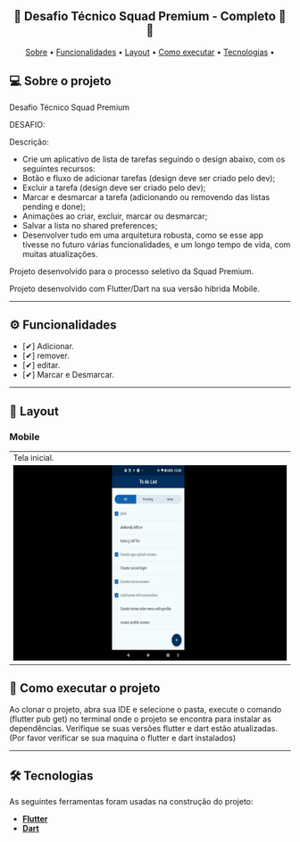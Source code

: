 <h2 align="center"> 
	🚧  Desafio Técnico Squad Premium  - Completo 🚀 🚧
</h2>

<p align="center">
 <a href="#-sobre-o-projeto">Sobre</a> •
 <a href="#-funcionalidades">Funcionalidades</a> •
 <a href="#-layout">Layout</a> • 
 <a href="#-como-executar-o-projeto">Como executar</a> • 
 <a href="#-tecnologias">Tecnologias</a> • 
</p>

## 💻 Sobre o projeto

Desafio Técnico Squad Premium 

DESAFIO:

Descrição:
- Crie um aplicativo de lista de tarefas seguindo o design abaixo, com os seguintes recursos:
- Botão e fluxo de adicionar tarefas (design deve ser criado pelo dev);
- Excluir a tarefa (design deve ser criado pelo dev);
- Marcar e desmarcar a tarefa (adicionando ou removendo das listas pending e done);
- Animações ao criar, excluir, marcar ou desmarcar;
- Salvar a lista no shared preferences;
- Desenvolver tudo em uma arquitetura robusta, como se esse app tivesse no futuro várias funcionalidades, e um longo tempo de vida, com muitas atualizações.



Projeto desenvolvido para o processo seletivo da Squad Premium.

Projeto desenvolvido com Flutter/Dart na sua versão hibrida Mobile.

---
## ⚙️ Funcionalidades

- [✔] Adicionar.
- [✔] remover.
- [✔] editar.
- [✔] Marcar e Desmarcar.

---
## 🎨 Layout
### Mobile
<table>
  <tr>
    <td>Tela inicial.</td>
  </tr>
  <tr>
    <td><img src="image\readme.gif" width=600 height=350></td>
  </tr>
 </table>

## 🚀 Como executar o projeto

Ao clonar o projeto, abra sua IDE e selecione o pasta, execute o comando (flutter pub get) no terminal onde o projeto se encontra para instalar as dependências.
Verifique se suas versões flutter e dart estão atualizadas.
(Por favor verificar se sua maquina o flutter e dart instalados)

---

## 🛠 Tecnologias
As seguintes ferramentas foram usadas na construção do projeto:

-  **[Flutter](https://flutter.dev)**
-  **[Dart](https://dart.dev)**


